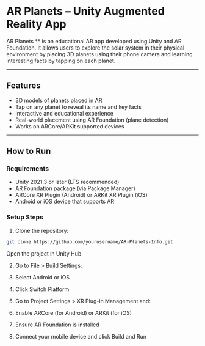 # AR Planets – Unity Augmented Reality App

AR Planets ** is an educational AR app developed using Unity and AR Foundation. It allows users to explore the solar system in their physical environment by placing 3D planets using their phone camera and learning interesting facts by tapping on each planet.

---

## Features

- 3D models of planets placed in AR
- Tap on any planet to reveal its name and key facts
- Interactive and educational experience
- Real-world placement using AR Foundation (plane detection)
- Works on ARCore/ARKit supported devices

---

## How to Run

### Requirements

- Unity 2021.3 or later (LTS recommended)
- AR Foundation package (via Package Manager)
- ARCore XR Plugin (Android) or ARKit XR Plugin (iOS)
- Android or iOS device that supports AR

### Setup Steps

1. Clone the repository:
```bash
git clone https://github.com/yourusername/AR-Planets-Info.git
```
Open the project in Unity Hub

2. Go to File > Build Settings:

3. Select Android or iOS

4. Click Switch Platform

5. Go to Project Settings > XR Plug-in Management and:

6. Enable ARCore (for Android) or ARKit (for iOS)

7. Ensure AR Foundation is installed

8. Connect your mobile device and click Build and Run

